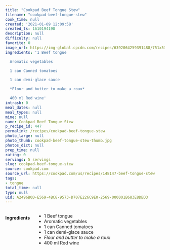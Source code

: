 ```yaml
---
title: "Cookpad Beef Tongue Stew"
filename: "cookpad-beef-tongue-stew"
cook_time: null
created: '2021-01-09 12:09:58'
created_ts: 1610194198
description: null
difficulty: null
favorite: 0
image_url: https://img-global.cpcdn.com/recipes/6392064259391488/751x532cq70/beef-tongue-stew-recipe-main-photo.jpg
ingredients: '1 Beef tongue

  Aromatic vegetables

  1 can Canned tomatoes

  1 can demi-glace sauce

  *Flour and butter to make a roux*

  400 ml Red wine'
intrash: 0
meal_dates: null
meal_types: null
mine: null
name: Cookpad Beef Tongue Stew
p_recipe_id: 447
permalink: /recipes/cookpad-beef-tongue-stew
photo_large: null
photo_thumb: cookpad-beef-tongue-stew-thumb.jpg
photos_dict: null
prep_time: null
rating: 0
servings: 5 servings
slug: cookpad-beef-tongue-stew
source: cookpad.com
source_url: https://cookpad.com/us/recipes/148147-beef-tongue-stew
tags:
- tongue
total_time: null
type: null
uid: A2496B0D-E569-4BC8-9573-D707E226C9E0-2569-000001B683E8DBD3
---
```

<div class="large-8 medium-7 columns" id="writeup">	</div><!-- #writeup -->
</div><!-- #row-one -->
<div class="row" id="row-two">	<div class="medium-4 small-5 columns" id="ingredients"><h4>Ingredients</h4><div class="box box-ingredients content"><ul>
<li>1 Beef tongue</li>
<li>Aromatic vegetables</li>
<li>1 can Canned tomatoes</li>
<li>1 can demi-glace sauce</li>
<li><em>Flour and butter to make a roux</em></li>
<li>400 ml Red wine</li>
</ul>
</div>	</div>	<div class="medium-6 small-7 columns" id="directions">	</div>